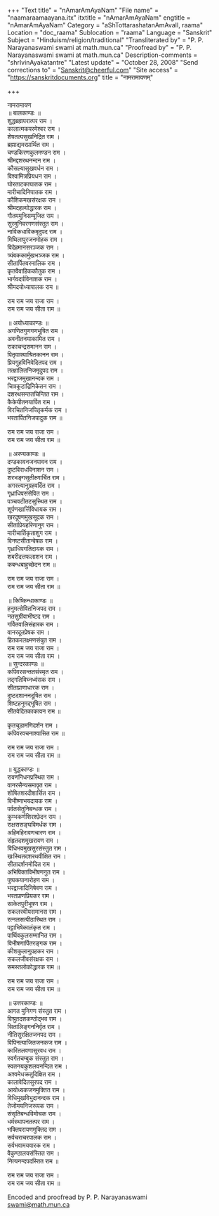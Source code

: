 +++
"Text title" = "nAmarAmAyaNam"
"File name" = "naamaraamaayana.itx"
itxtitle = "nAmarAmAyaNam"
engtitle = "nAmarAmAyaNam"
Category = "aShTottarashatanAmAvalI, raama"
Location = "doc_raama"
Sublocation = "raama"
Language = "Sanskrit"
Subject = "Hinduism/religion/traditional"
"Transliterated by" = "P. P. Narayanaswami swami at math.mun.ca"
"Proofread by" = "P. P. Narayanaswami swami at math.mun.ca"
Description-comments = "shrIvinAyakatantre"
"Latest update" = "October 28, 2008"
"Send corrections to" = "Sanskrit@cheerful.com"
"Site access" = "https://sanskritdocuments.org"
title = "नामरामायणम्"

+++
  
 नामरामायण   
॥ बालकाण्डः ॥  
शुद्धब्रह्मपरात्पर राम ।  
कालात्मकपरमेश्वर राम ।  
शेषतल्पसुखनिद्रित राम ।  
ब्रह्माद्यमरप्रार्थित राम ।  
चण्डकिरणकुलमण्डन राम ।  
श्रीमद्दशरथनन्दन राम ।  
कौसल्यासुखवर्धन राम ।  
विश्वामित्रप्रियधन राम ।  
घोरताटकाघातक राम ।  
मारीचादिनिपातक राम ।  
कौशिकमखसंरक्षक राम ।  
श्रीमदहल्योद्धारक राम ।  
गौतममुनिसम्पूजित राम ।  
सुरमुनिवरगणसंस्तुत राम ।  
नाविकधाविकमृदुपद राम ।  
मिथिलापुरजनमोहक राम ।  
विदेहमानसरञ्जक राम ।  
त्र्यंबककार्मुखभञ्जक राम ।  
सीतार्पितवरमालिक राम ।  
कृतवैवाहिककौतुक राम ।  
भार्गवदर्पविनाशक राम ।  
श्रीमदयोध्यापालक राम ॥  
  
राम राम जय राजा राम ।  
राम राम जय सीता राम ॥  
  
॥ अयोध्याकाण्डः ॥  
अगणितगुणगणभूषित राम ।  
अवनीतनयाकामित राम ।  
राकाचन्द्रसमानन राम ।  
पितृवाक्याश्रितकानन राम ।  
प्रियगुहविनिवेदितपद राम ।  
तत्क्षालितनिजमृदुपद राम ।  
भरद्वाजमुखानन्दक राम ।  
चित्रकूटाद्रिनिकेतन राम ।  
दशरथसन्ततचिन्तित राम ।  
कैकेयीतनयार्पित राम ।  
विरचितनिजपितृकर्मक राम ।  
भरतार्पितनिजपादुक राम ॥  
  
राम राम जय राजा राम ।  
राम राम जय सीता राम ॥  
  
॥  अरण्यकाण्डः ॥  
दण्डकावनजनपावन राम ।  
दुष्टविराधविनाशन राम ।  
शरभङ्गसुतीक्ष्णार्चित राम ।  
अगस्त्यानुग्रहवर्दित राम ।  
गृध्राधिपसंसेवित राम ।  
पञ्चवटीतटसुस्थित राम ।  
शूर्पणखार्त्तिविधायक राम ।  
खरदूषणमुखसूदक राम ।  
सीताप्रियहरिणानुग राम ।  
मारीचार्तिकृताशुग राम ।  
विनष्टसीतान्वेषक राम ।  
गृध्राधिपगतिदायक राम ।  
शबरीदत्तफलाशन राम ।  
कबन्धबाहुच्छेदन राम ॥  
  
राम राम जय राजा राम ।  
राम राम जय सीता राम ॥  
  
॥ किष्किन्धाकाण्डः ॥  
हनुमत्सेवितनिजपद राम ।  
नतसुग्रीवाभीष्टद राम ।  
गर्वितवालिसंहारक राम ।  
वानरदूतप्रेषक राम ।  
हितकरलक्ष्मणसंयुत राम ।  
राम राम जय राजा राम ।  
राम राम जय सीता राम ।  
॥ सुन्दरकाण्डः ॥  
कपिवरसन्ततसंस्मृत राम ।  
तद्गतिविघ्नध्वंसक राम ।  
सीताप्राणाधारक राम ।  
दुष्टदशाननदूषित राम ।  
शिष्टहनूमद्भूषित राम ।  
सीतवेदितकाकावन राम ॥  
  
कृतचूडामणिदर्शन राम ।  
कपिवरवचनाश्वासित राम ॥  
  
राम राम जय राजा राम ।  
राम राम जय सीता राम ॥  
  
॥ युद्धकाण्डः ॥  
रावणनिधनप्रस्थित राम ।  
वानरसैन्यसमावृत राम ।  
शोषितशरदीशार्त्तित राम ।  
विभीष्णाभयदायक राम ।  
पर्वतसेतुनिबन्धक राम ।  
कुम्भकर्णशिरश्छेदन राम ।  
राक्षससङ्घविमर्धक राम ।  
अहिमहिरावणचारण राम ।  
संहृतदशमुखरावण राम ।  
विधिभवमुखसुरसंस्तुत राम ।  
खःस्थितदशरथवीक्षित राम ।  
सीतादर्शनमोदित राम ।  
अभिषिक्तविभीषणनुत राम ।  
पुष्पकयानारोहण राम ।  
भरद्वाजादिनिषेवण राम ।  
भरतप्राणप्रियकर राम ।  
साकेतपुरीभूषण राम ।  
सकलस्वीयसमानस राम ।  
रत्नलसत्पीठास्थित राम ।  
पट्टाभिषेकालंकृत राम ।  
पार्थिवकुलसम्मानित राम ।  
विभीषणार्पितरङ्गक राम ।  
कीशकुलानुग्रहकर राम ।  
सकलजीवसंरक्षक राम ।  
समस्तलोकोद्धारक राम ॥  
  
राम राम जय राजा राम ।  
राम राम जय सीता राम ॥  
  
॥ उत्तरकाण्डः ॥  
आगत मुनिगण संस्तुत राम ।  
विश्रुतदशकण्ठोद्भव राम ।  
सितालिङ्गननिर्वृत राम ।  
नीतिसुरक्षितजनपद राम ।  
विपिनत्याजितजनकज राम ।  
कारितलवणासुरवध राम ।  
स्वर्गतचम्बुक संस्तुत राम ।  
स्वतनयकुशलवनन्दित राम ।  
अश्वमेधक्रतुदिक्षित राम ।  
कालावेदितसुरपद राम ।  
आयोध्यकजनमुक्तित राम ।  
विधिमुखविभुदानन्दक राम ।  
तेजोमयनिजरूपक राम ।  
संसृतिबन्धविमोचक राम ।  
धर्मस्थापनतत्पर राम ।  
भक्तिपरायणमुक्तिद राम ।  
सर्वचराचरपालक राम ।  
सर्वभवामयवारक राम ।  
वैकुण्ठालयसंस्तित राम ।  
नित्यनन्दपदस्तित राम ॥  
  
राम राम जय राजा राम ।  
राम राम जय सीता राम ॥  
  
  
Encoded and proofread by P. P. Narayanaswami  
swami@math.mun.ca  
